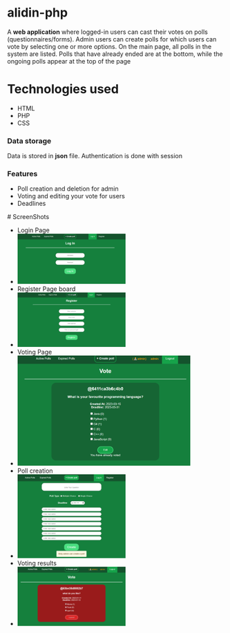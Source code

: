 # alidin-php
A <strong>web application</strong> where logged-in users can cast their votes on polls (questionnaires/forms). 
Admin users can create polls for which users can vote by selecting one or more options. 
On the main page, all polls in the system are listed. 
Polls that have already ended are at the bottom, while the ongoing polls appear at the top of the page

# Technologies used
<ul>
  <li>HTML</li> 
  <li>PHP</li> 
  <li>CSS</li> 
</ul>
<h3>Data storage</h3>
<p>Data is stored in <strong>json</strong> file. Authentication is done with session</p>

<h3>Features</h3>
<ul>
  <li>Poll creation and deletion for admin</li> 
  <li>Voting and editing your vote for users</li> 
  <li>Deadlines</li> 
</ul>
 # ScreenShots
 <ul>
     <li>Login Page</li>
     <li><img width="250" src="/screenshots/loginPage.png" alt="Alt text" title="Optional title"></li>
     <li>Register Page board</li>
     <li><img width="250" src="/screenshots/registerPage.png" alt="Alt text" title="Optional title"></li>
     <li>Voting Page</li>
     <li><img width="400" src="/screenshots/votingPage.png" alt="Alt text" title="Optional title"></li>
     <li>Poll creation</li>
     <li><img width="250" src="/screenshots/pollCreationPage.png" alt="Alt text" title="Optional title"></li>
     <li>Voting results</li>
     <li><img width="250" src="/screenshots/VoteResults.png" alt="Alt text" title="Optional title"></li>
  </ul>
